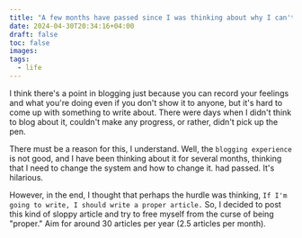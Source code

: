 ```yaml
---
title: "A few months have passed since I was thinking about why I can't write a blog."
date: 2024-04-30T20:34:16+04:00
draft: false
toc: false
images:
tags:
  - life
---
```


I think there's a point in blogging just because you can record your feelings and what you're doing even if you don't show it to anyone, but it's hard to come up with something to write about. There were days when I didn't think to blog about it, couldn't make any progress, or rather, didn't pick up the pen.

There must be a reason for this, I understand. Well, the ``blogging experience`` is not good, and I have been thinking about it for several months, thinking that I need to change the system and how to change it. had passed. It's hilarious.

However, in the end, I thought that perhaps the hurdle was thinking, ``If I'm going to write, I should write a proper article.``
So, I decided to post this kind of sloppy article and try to free myself from the curse of being "proper."
Aim for around 30 articles per year (2.5 articles per month).
